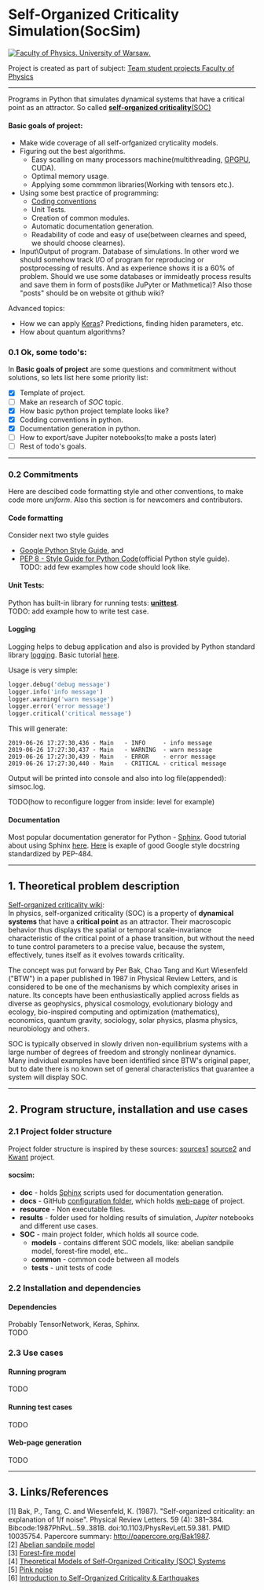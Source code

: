 # Self-Organized Criticality Simulation(SocSim)
[![Faculty of Physics. University of Warsaw](https://www.fuw.edu.pl/tl_files/downloads/logo_18/FUW_znak-poziomy-EN.png).](https://www.fuw.edu.pl/)  

Project is created as part of subject: [Team student projects Faculty of Physics](https://sites.google.com/a/uw.edu.pl/zps/)

---

Programs in Python that simulates dynamical systems that have a critical point as an attractor. So called [__self-organized criticality__(SOC)](https://en.wikipedia.org/wiki/Self-organized_criticality)

#### Basic goals of project:
 - Make wide coverage of all self-orfganized cryticality models.
 - Figuring out the best algorithms. 
    - Easy scalling on many processors machine(multithreading, [GPGPU](https://en.wikipedia.org/wiki/General-purpose_computing_on_graphics_processing_units), CUDA). 
    - Optimal memory usage.
    - Applying some commmon libraries(Working with tensors etc.).
 - Using some best practice of programming:
    - [Coding conventions](https://en.wikipedia.org/wiki/Coding_conventions)
    - Unit Tests.
    - Creation of common modules.
    - Automatic documentation generation.
    - Readability of code and easy of use(between clearnes and speed, we should choose clearnes).
 - Input\Output of program. Database of simulations. In other word we should somehow track I/O of program for reproducing or postprocessing of results. And as experience shows it is a 60% of problem. Should we use some databases or immideatly process results and save them in form of posts(like JuPyter or Mathmetica)? Also those "posts" should be on website ot github wiki?    
 
 Advanced topics: 
 - How we can apply [Keras](https://github.com/keras-team/keras)? Predictions, finding hiden parameters, etc.
 - How about quantum algorithms?


### 0.1 Ok, some todo's:

In __Basic goals of project__ are some questions and commitment without solutions, so lets list here some priority list:

- [x] Template of project.
- [ ] Make an research of _SOC_ topic.
- [x] How basic python project template looks like?
- [x] Codding conventions in python.
- [x] Documentation generation in python.
- [ ] How to export/save Jupiter notebooks(to make a posts later)
- [ ] Rest of todo's goals.

---
### 0.2 Commitments
Here are descibed code formatting style and other conventions, to make code more _uniform_. Also this section is for newcomers and contributors.

#### Code formatting
Consider next two style guides
 - [Google Python Style Guide](https://github.com/google/styleguide/blob/gh-pages/pyguide.md), and
 - [PEP 8 - Style Guide for Python Code](https://www.python.org/dev/peps/pep-0008/)(official Python style guide).      
 TODO: add few examples how code should look like.
 
#### Unit Tests:
Python has built-in library for running tests:
[__unittest__](https://docs.python.org/3/library/unittest.html).   
TODO: add example how to write test case.

#### Logging
Logging helps to debug application and also is provided by Python standard library
[logging](https://docs.python.org/3.9/library/logging.html). Basic tutorial [here](https://docs.python.org/3.9/howto/logging.html#logging-basic-tutorial).

Usage is very simple:
```python
logger.debug('debug message')
logger.info('info message')
logger.warning('warn message')
logger.error('error message')
logger.critical('critical message')
```

This will generate:
```
2019-06-26 17:27:30,436 - Main   - INFO     - info message
2019-06-26 17:27:30,437 - Main   - WARNING  - warn message
2019-06-26 17:27:30,439 - Main   - ERROR    - error message
2019-06-26 17:27:30,440 - Main   - CRITICAL - critical message
```
Output will be printed into console and also into log file(appended): simsoc.log.

TODO(how to reconfigure logger from inside: level for example)
 
#### Documentation
Most popular documentation generator for Python - [Sphinx](http://www.sphinx-doc.org/en/master/). Good tutorial about using Sphinx [here](https://sphinx-tutorial.readthedocs.io/). [Here](https://sphinxcontrib-napoleon.readthedocs.io/en/latest/example_google.html) is exaple of good Google style docstring standardized by PEP-484.

---
## 1. Theoretical problem description
[Self-organized criticality wiki](https://en.wikipedia.org/wiki/Self-organized_criticality):   
In physics, self-organized criticality (SOC) is a property of __dynamical systems__ that have a __critical point__ as an attractor. Their macroscopic behavior thus displays the spatial or temporal scale-invariance characteristic of the critical point of a phase transition, but without the need to tune control parameters to a precise value, because the system, effectively, tunes itself as it evolves towards criticality.

The concept was put forward by Per Bak, Chao Tang and Kurt Wiesenfeld ("BTW") in a paper published in 1987 in Physical Review Letters, and is considered to be one of the mechanisms by which complexity arises in nature. Its concepts have been enthusiastically applied across fields as diverse as geophysics, physical cosmology, evolutionary biology and ecology, bio-inspired computing and optimization (mathematics), economics, quantum gravity, sociology, solar physics, plasma physics, neurobiology and others.

SOC is typically observed in slowly driven non-equilibrium systems with a large number of degrees of freedom and strongly nonlinear dynamics. Many individual examples have been identified since BTW's original paper, but to date there is no known set of general characteristics that guarantee a system will display SOC.

---
## 2. Program structure, installation and use cases

### 2.1 Project folder structure
Project folder structure is inspired by these sources:
[sources1](https://stackoverflow.com/questions/193161/what-is-the-best-project-structure-for-a-python-application)
[source2](https://dev.to/codemouse92/dead-simple-python-project-structure-and-imports-38c6) and [Kwant](https://kwant-project.org/) project.

#### socsim:   
- __doc__ - holds [Sphinx](http://www.sphinx-doc.org/en/master/) scripts used for documentation generation.
- __docs__ - GitHub [configuration folder](https://help.github.com/en/articles/configuring-a-publishing-source-for-github-pages), which holds [web-page](https://okmechak.github.io/socsim/) of project.
- __resource__ - Non executable files.
- __results__ - folder used for holding results of simulation, _Jupiter_ notebooks and different use cases.
- __SOC__ - main project folder, which holds all source code.
   - __models__ - contains different SOC models, like: abelian sandpile model, forest-fire model, etc..
   - __common__ - common code between all models
   - __tests__ - unit tests of code


### 2.2 Installation and dependencies
#### Dependencies
Probably TensorNetwork, Keras, Sphinx.    
TODO

### 2.3 Use cases
#### Running program

TODO

#### Running test cases

TODO

#### Web-page generation

TODO

---
## 3. Links/References
[1]  Bak, P., Tang, C. and Wiesenfeld, K. (1987). "Self-organized criticality: an explanation of 1/f noise". Physical Review Letters. 59 (4): 381–384. Bibcode:1987PhRvL..59..381B. doi:10.1103/PhysRevLett.59.381. PMID 10035754. Papercore summary: http://papercore.org/Bak1987.   
[2] [Abelian sandpile model](https://en.wikipedia.org/wiki/Abelian_sandpile_model)   
[3] [Forest-fire model](https://en.wikipedia.org/wiki/Forest-fire_model)   
[4] [Theoretical Models of Self-Organized Criticality (SOC) Systems](https://arxiv.org/abs/1204.5119)   
[5] [Pink noise](https://en.wikipedia.org/wiki/Pink_noise)   
[6] [Introduction to Self-Organized Criticality & Earthquakes](http://www2.econ.iastate.edu/classes/econ308/tesfatsion/SandpileCA.Winslow97.htm)   
